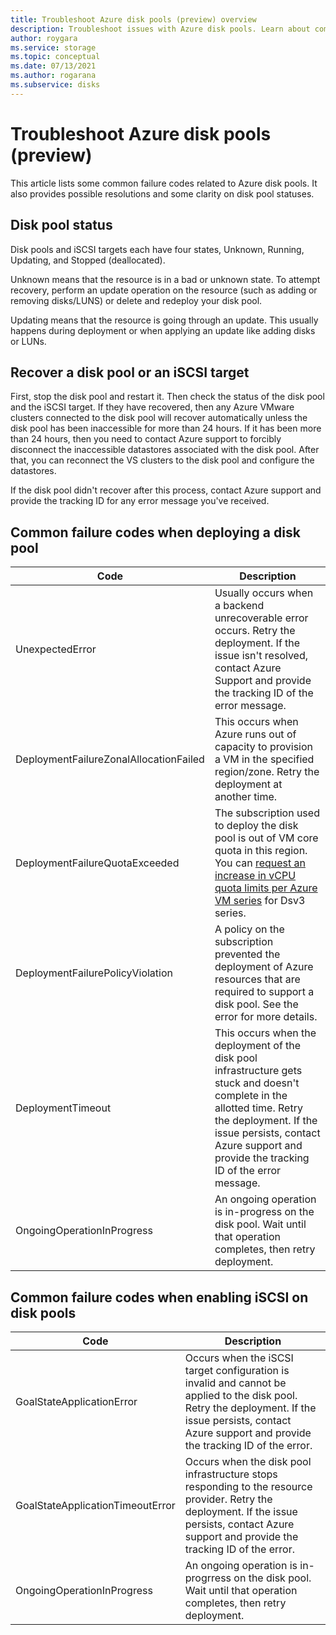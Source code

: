 ```yaml
---
title: Troubleshoot Azure disk pools (preview) overview
description: Troubleshoot issues with Azure disk pools. Learn about common failure codes and how to resolve them.
author: roygara
ms.service: storage
ms.topic: conceptual
ms.date: 07/13/2021
ms.author: rogarana
ms.subservice: disks
---
```


# Troubleshoot Azure disk pools (preview)

This article lists some common failure codes related to Azure disk pools. It also provides possible resolutions and some clarity on disk pool statuses.

## Disk pool status

Disk pools and iSCSI targets each have four states, Unknown, Running, Updating, and Stopped (deallocated).

Unknown means that the resource is in a bad or unknown state. To attempt recovery, perform an update operation on the resource (such as adding or removing disks/LUNS) or delete and redeploy your disk pool.

Updating means that the resource is going through an update. This usually happens during deployment or when applying an update like adding disks or LUNs.

## Recover a disk pool or an iSCSI target

First, stop the disk pool and restart it. Then check the status of the disk pool and the iSCSI target. If they have recovered, then any Azure VMware clusters connected to the disk pool will recover automatically unless the disk pool has been inaccessible for more than 24 hours. If it has been more than 24 hours, then you need to contact Azure support to forcibly disconnect the inaccessible datastores associated with the disk pool. After that, you can reconnect the VS clusters to the disk pool and configure the datastores.

If the disk pool didn't recover after this process, contact Azure support and provide the tracking ID for any error message you've received.

## Common failure codes when deploying a disk pool
 
|Code  |Description  |
|---------|---------|
|UnexpectedError     |Usually occurs when a backend unrecoverable error occurs. Retry the deployment. If the issue isn't resolved, contact Azure Support and provide the tracking ID of the error message.         |
|DeploymentFailureZonalAllocationFailed     |This occurs when Azure runs out of capacity to provision a VM in the specified region/zone. Retry the deployment at another time.         |
|DeploymentFailureQuotaExceeded     |The subscription used to deploy the disk pool is out of VM core quota in this region. You can [request an increase in vCPU quota limits per Azure VM series](../azure-portal/supportability/per-vm-quota-requests.md) for Dsv3 series.         |
|DeploymentFailurePolicyViolation     |A policy on the subscription prevented the deployment of Azure resources that are required to support a disk pool. See the error for more details.         |
|DeploymentTimeout     |This occurs when the deployment of the disk pool infrastructure gets stuck and doesn't complete in the allotted time. Retry the deployment. If the issue persists, contact Azure support and provide the tracking ID of the error message.         |
|OngoingOperationInProgress     |An ongoing operation is in-progress on the disk pool. Wait until that operation completes, then retry deployment.         |

## Common failure codes when enabling iSCSI on disk pools

|Code  |Description  |
|---------|---------|
|GoalStateApplicationError     |Occurs when the iSCSI target configuration is invalid and cannot be applied to the disk pool. Retry the deployment. If the issue persists, contact Azure support and provide the tracking ID of the error.         |
|GoalStateApplicationTimeoutError     |Occurs when the disk pool infrastructure stops responding to the resource provider. Retry the deployment. If the issue persists, contact Azure support and provide the tracking ID of the error.         |
|OngoingOperationInProgress     |An ongoing operation is in-progrress on the disk pool. Wait until that operation completes, then retry deployment.         |